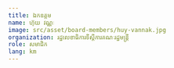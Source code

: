 ```yaml
---
title: ឯកឧត្ដម
name: ហ៊ុយ វណ្ណៈ
image: src/asset/board-members/huy-vannak.jpg
organization: រដ្ឋលេខាធិការទីស្តីការគណៈរដ្ឋមន្ត្រី
role: សមាជិក
lang: km
---
```


